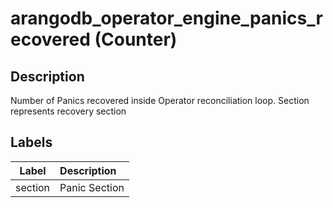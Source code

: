 # arangodb_operator_engine_panics_recovered (Counter)

## Description

Number of Panics recovered inside Operator reconciliation loop. Section represents recovery section

## Labels

|  Label  | Description   |
|:-------:|:--------------|
| section | Panic Section |
